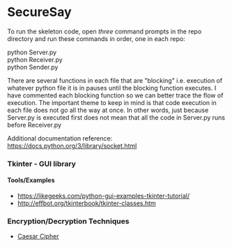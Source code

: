 # SecureSay

To run the skeleton code, open *three* command prompts in the repo directory and run these commands in order, one in each repo:

python Server.py  
python Receiver.py  
python Sender.py

There are several functions in each file that are "blocking" i.e. execution of whatever python file it is in pauses until the blocking function executes. I have commented each blocking function so we can better trace the flow of execution.
The important theme to keep in mind is that code execution in each file does not go all the way at once. In other words, just because Server.py is executed first does not mean that all the code in Server.py runs before Receiver.py

Additional documentation reference: https://docs.python.org/3/library/socket.html

### Tkinter - GUI library
#### Tools/Examples
* https://likegeeks.com/python-gui-examples-tkinter-tutorial/
* http://effbot.org/tkinterbook/tkinter-classes.htm

### Encryption/Decryption Techniques
* [Caesar Cipher](https://inventwithpython.com/chapter14.html)
